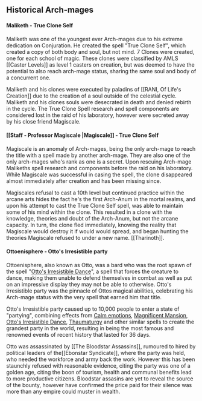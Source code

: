 ## Historical Arch-mages

#### Maliketh - True Clone Self
Maliketh was one of the youngest ever Arch-mages due to his extreme dedication on Conjuration. He created the spell "True Clone Self", which created a copy of both body and soul, but not mind. 7 Clones were created, one for each school of magic. These clones were classified by AMLS [[Caster Levels]] as level 1 casters on creation, but was deemed to have the potential to also reach arch-mage status, sharing the same soul and body of a concurrent one.

Maliketh and his clones were executed by paladins of [[RANI, Of Life's Creation]] due to the creation of a soul outside of the celestial cycle. Maliketh and his clones souls were desecrated in death and denied rebirth in the cycle.  The True Clone Spell research and spell components are considered lost in the raid of his laboratory, however were secreted away by his close friend Magiscale.

#### [[Staff - Professor Magiscale |Magiscale]] - True Clone Self
Magiscale is an anomaly of Arch-mages, being the only arch-mage to reach the title with a spell made by another arch-mage. They are also one of the only arch-mages who's rank as one is a secret. Upon rescuing Arch-mage Malikeths spell research and components before the raid on his laboratory. While Magiscale was successful in casing the spell, the clone disappeared almost immediately after creation and has been missing since.

Magiscales refusal to cast a 10th level but continued practice within the arcane arts hides the fact he's the first Arch-Anum in the mortal realms, and upon his attempt to cast the True Clone Self spell, was able to maintain some of his mind within the clone. This resulted in a clone with the knowledge, theories and doubt of the Arch-Anum, but not the arcane capacity. In turn, the clone fled immediately, knowing the reality that Magiscale would destroy it if would would spread, and began hunting the theories Magiscale refused to under a new name. [[Tharinoth]]. 

#### Ottoenisphere - Otto's Irresistible party
Ottoenisphere, also known as Otto, was a bard who was the root spawn of the spell "[Otto's Irresistible Dance](http://dnd5e.wikidot.com/spell:ottos-irresistible-dance)", a spell that forces the creature to dance, making them unable to defend themselves in combat as well as put on an impressive display they may not be able to otherwise. Otto's Irresistible party was the pinnacle of Ottos magical abilities, celebrating his Arch-mage status with the very spell that earned him that title.

Otto's Irresistible party caused up to 10,000 people to enter a state of "partying", combining effects from [Calm emotions](http://dnd5e.wikidot.com/spell:calm-emotions), [Magnificent Mansion](https://roll20.net/compendium/dnd5e/Magnificent%20Mansion#content), [Otto's Irresistible Dance](http://dnd5e.wikidot.com/spell:ottos-irresistible-dance), [Thaumaturgy](http://dnd5e.wikidot.com/spell:thaumaturgy) and other similar spells to create the grandest party in the world, resulting in being the most famous and renowned events of recent history that lasted for 36 days.

Otto was assassinated by [[The Bloodstar Assassins]], rumoured to hired by political leaders of the[[Ebonstar Syndicate]], where the party was held, who needed the workforce and army back the work. However this has been staunchly refused with reasonable evidence, citing the party was one of a golden age, citing the boon of tourism, health and communal benefits lead to more productive citizens. Bloodstar assasins are yet to reveal the source of the bounty, however have confirmed the price paid for their silence was more than any empire could muster in wealth.
